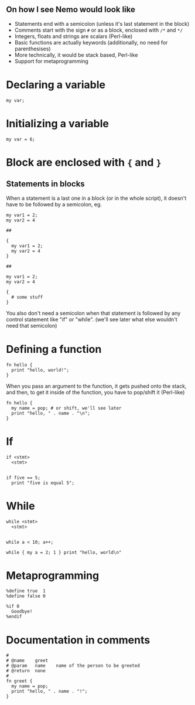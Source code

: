 On how I see Nemo would look like
---------------------------------

+ Statements end with a semicolon (unless it's last statement in the block)
+ Comments start with the sign `#` or as a block, enclosed with `/*` and `*/`
+ Integers, floats and strings are scalars (Perl-like)
+ Basic functions are actually keywords (additionally, no need for parenthesises)
+ More technically, it would be stack based, Perl-like
+ Support for metaprogramming

# Declaring a variable

    my var;

# Initializing a variable

    my var = 6;

# Block are enclosed with `{` and `}`

## Statements in blocks

When a statement is a last one in a block (or in the whole script), it doesn't have to be followed by a
semicolon, eg.

    my var1 = 2;
    my var2 = 4

    ##

    {
      my var1 = 2;
      my var2 = 4
    }

    ##

    my var1 = 2;
    my var2 = 4

    {
      # some stuff
    }

You also don't need a semicolon when that statement is followed by any control
statement like "if" or "while". (we'll see later what else wouldn't need that
semicolon)

# Defining a function

    fn hello {
      print "hello, world!";
    }

When you pass an argument to the function, it gets pushed onto the stack, and
then, to get it inside of the function, you have to pop/shift it (Perl-like)

    fn hello {
      my name = pop; # or shift, we'll see later
      print "hello, " . name . "\n";
    }

# If

    if <stmt>
      <stmt>


    if five == 5;
      print "five is equal 5";

# While

    while <stmt>
      <stmt>


    while a < 10; a++;
    
    while { my a = 2; 1 } print "hello, world\n"

# Metaprogramming

    %define true  1
    %define false 0

    %if 0
      Goodbye!
    %endif

# Documentation in comments

    #
    # @name    greet
    # @param   name    name of the person to be greeted
    # @return  none
    #
    fn greet {
      my name = pop;
      print "hello, " . name . "!";
    }

